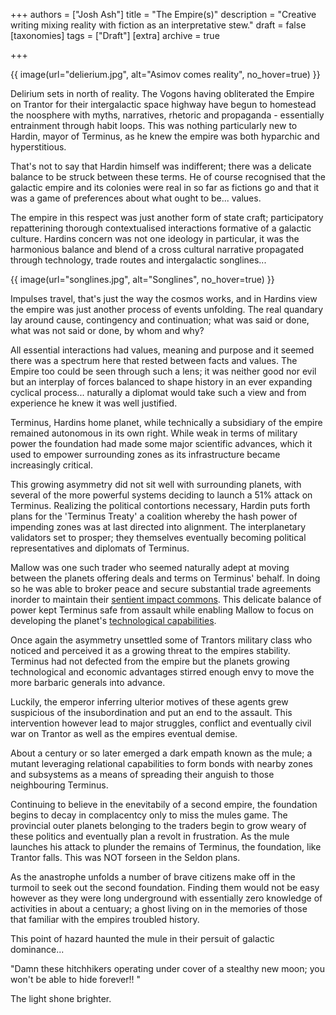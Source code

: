 +++
authors = ["Josh Ash"]
title = "The Empire(s)"
description = "Creative writing mixing reality with fiction as an interpretative stew."
draft = false
[taxonomies]
tags = ["Draft"]
[extra]
archive = true

+++

{{ image(url="delierium.jpg", alt="Asimov comes reality", no_hover=true) }}

Delirium sets in north of reality. The Vogons having obliterated the Empire on Trantor for their intergalactic space highway have begun to homestead the noosphere with myths, narratives, rhetoric and propaganda - essentially entrainment through habit loops. This was nothing particularly new to Hardin, mayor of Terminus, as he knew the empire was both hyparchic and hyperstitious. 

That's not to say that Hardin himself was indifferent; there was a delicate balance to be struck between these terms. He of course recognised that the galactic empire and its colonies were real in so far as fictions go and that it was a game of preferences about what ought to be... values.

The empire in this respect was just another form of state craft; participatory repatterining thorough contextualised interactions formative of a galactic culture. Hardins concern was not one ideology in particular, it was the harmonious balance and blend of a cross cultural narrative propagated through technology, trade routes and intergalactic songlines... 

{{ image(url="songlines.jpg", alt="Songlines", no_hover=true) }}

Impulses travel, that's just the way the cosmos works, and in Hardins view the empire was just another process of events unfolding. The real quandary lay around cause, contingency and continuation; what was said or done, what was not said or done, by whom and why?

All essential interactions had values, meaning and purpose and it seemed there was a spectrum here that rested between facts and values. The Empire too could be seen through such a lens; it was neither good nor evil but an interplay of forces balanced to shape history in an ever expanding cyclical process... naturally a diplomat would take such a view and from experience he knew it was well justified.

Terminus, Hardins home planet, while technically a subsidiary of the empire remained autonomous in its own right. While weak in terms of military power the foundation had made some major scientific advances, which it used to empower surrounding zones as its infrastructure became increasingly critical.

This growing asymmetry did not sit well with surrounding planets, with several of the more powerful systems deciding to launch a 51% attack on Terminus. Realizing the political contortions necessary, Hardin puts forth plans for the 'Terminus Treaty' a coalition whereby the hash power of impending zones was at last directed into alignment. The interplanetary validators set to prosper; they themselves eventually becoming political representatives and diplomats of Terminus.

Mallow was one such trader who seemed naturally adept at moving between the planets offering deals and terms on Terminus' behalf. In doing so he was able to broker peace and secure substantial trade agreements inorder to maintain their [sentient impact commons](https://gitlab.com/the-sentient-commons/sentient-commons-outline). This delicate balance of power kept Terminus safe from assault while enabling Mallow to focus on developing the planet's [technological capabilities](https://www.youtube.com/watch?v=qZ2LltOmD5A&t).

Once again the asymmetry unsettled some of Trantors military class who noticed and perceived it as a growing threat to the empires stability. Terminus had not defected from the empire but the planets growing technological and economic advantages stirred enough envy to move the more barbaric generals into advance. 

Luckily, the emperor inferring ulterior motives of these agents grew suspicious of the insubordination and put an end to the assault. This intervention however lead to major struggles, conflict and eventually civil war on Trantor as well as the empires eventual demise. 

About a century or so later emerged a dark empath known as the mule; a mutant leveraging relational capabilities to form bonds with nearby zones and subsystems as a means of spreading their anguish to those neighbouring Terminus. 

Continuing to believe in the enevitabily of a second empire, the foundation begins to decay in complacentcy only to miss the mules game. The provincial outer planets belonging to the traders begin to grow weary of these politics and eventually plan a revolt in frustration. As the mule launches his attack to plunder the remains of Terminus, the foundation, like Trantor falls. This was NOT forseen in the Seldon plans.

As the anastrophe unfolds a number of brave citizens make off in the turmoil to seek out the second foundation. Finding them would not be easy however as they were long underground with essentially zero knowledge of activities in about a centuary; a ghost living on in the memories of those that familiar with the empires troubled history. 

This point of hazard haunted the mule in their persuit of galactic dominance... 

"Damn these hitchhikers operating under cover of a stealthy new moon; you won't be able to hide forever!! " 

The light shone brighter. 